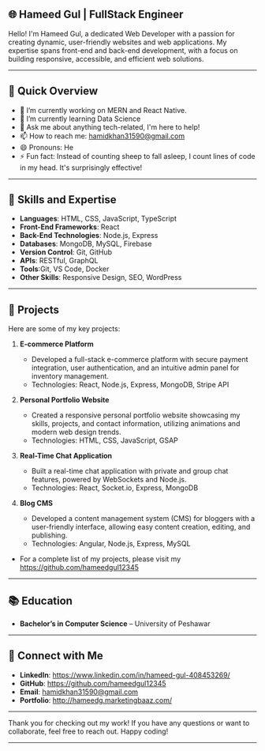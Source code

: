 
## 🌐 Hameed Gul | FullStack Engineer

Hello! I'm Hameed Gul, a dedicated Web Developer with a passion for creating dynamic, user-friendly websites and web applications. My expertise spans front-end and back-end development, with a focus on building responsive, accessible, and efficient web solutions.

---
## 🚀 Quick Overview
- 🔭 I’m currently working on MERN and React Native.
- 🌱 I’m currently learning Data Science
- 💬 Ask me about anything tech-related, I'm here to help!
- 📫 How to reach me: hamidkhan31590@gmail.com
- 😄 Pronouns: He
- ⚡ Fun fact: Instead of counting sheep to fall asleep, I count lines of code in my head. It's surprisingly effective!
---
## 🚀 Skills and Expertise

- **Languages**: HTML, CSS, JavaScript, TypeScript
- **Front-End Frameworks**: React
- **Back-End Technologies**: Node.js, Express
- **Databases**: MongoDB, MySQL, Firebase
- **Version Control**: Git, GitHub
- **APIs**: RESTful, GraphQL
- **Tools**:Git, VS Code, Docker
- **Other Skills**: Responsive Design, SEO, WordPress

---

## 📁 Projects

Here are some of my key projects:

1. **E-commerce Platform**  
   - Developed a full-stack e-commerce platform with secure payment integration, user authentication, and an intuitive admin panel for inventory management.
   - Technologies: React, Node.js, Express, MongoDB, Stripe API

2. **Personal Portfolio Website**  
   - Created a responsive personal portfolio website showcasing my skills, projects, and contact information, utilizing animations and modern web design trends.
   - Technologies: HTML, CSS, JavaScript, GSAP

3. **Real-Time Chat Application**  
   - Built a real-time chat application with private and group chat features, powered by WebSockets and Node.js.
   - Technologies: React, Socket.io, Express, MongoDB

4. **Blog CMS**  
   - Developed a content management system (CMS) for bloggers with a user-friendly interface, allowing easy content creation, editing, and publishing.
   - Technologies: Angular, Node.js, Express, MySQL
     
- For a complete list of my projects, please visit my https://github.com/hameedgul12345

---

## 📚 Education

- **Bachelor’s in Computer Science** – University of Peshawar
---



## 🤝 Connect with Me

- **LinkedIn**: https://www.linkedin.com/in/hameed-gul-408453269/
- **GitHub**: https://github.com/hameedgul12345
- **Email**: hamidkhan31590@gmail.com
- **Portfolio**: http://hameedg.marketingbaaz.com/
---

Thank you for checking out my work! If you have any questions or want to collaborate, feel free to reach out. Happy coding!

---
